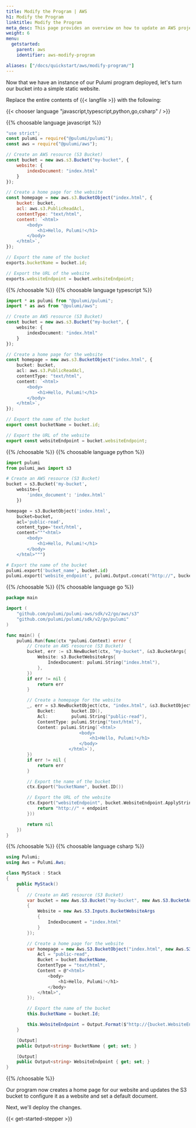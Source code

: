 ```yaml
---
title: Modify the Program | AWS
h1: Modify the Program
linktitle: Modify the Program
meta_desc: This page provides an overview on how to update an AWS project from a Pulumi program.
weight: 6
menu:
  getstarted:
    parent: aws
    identifier: aws-modify-program

aliases: ["/docs/quickstart/aws/modify-program/"]
---
```


Now that we have an instance of our Pulumi program deployed, let's turn our bucket into a simple static website.

Replace the entire contents of {{< langfile >}} with the following:

{{< chooser language "javascript,typescript,python,go,csharp" / >}}

{{% choosable language javascript %}}

```javascript
"use strict";
const pulumi = require("@pulumi/pulumi");
const aws = require("@pulumi/aws");

// Create an AWS resource (S3 Bucket)
const bucket = new aws.s3.Bucket("my-bucket", {
    website: {
        indexDocument: "index.html"
    }
});

// Create a home page for the website
const homepage = new aws.s3.BucketObject("index.html", {
    bucket: bucket,
    acl: aws.s3.PublicReadAcl,
    contentType: "text/html",
    content: `<html>
        <body>
            <h1>Hello, Pulumi!</h1>
        </body>
    </html>`,
});

// Export the name of the bucket
exports.bucketName = bucket.id;

// Export the URL of the website
exports.websiteEndpoint = bucket.websiteEndpoint;

```

{{% /choosable %}}
{{% choosable language typescript %}}

```typescript
import * as pulumi from "@pulumi/pulumi";
import * as aws from "@pulumi/aws";

// Create an AWS resource (S3 Bucket)
const bucket = new aws.s3.Bucket("my-bucket", {
    website: {
        indexDocument: "index.html"
    }
});

// Create a home page for the website
const homepage = new aws.s3.BucketObject("index.html", {
    bucket: bucket,
    acl: aws.s3.PublicReadAcl,
    contentType: "text/html",
    content: `<html>
        <body>
            <h1>Hello, Pulumi!</h1>
        </body>
    </html>`,
});

// Export the name of the bucket
export const bucketName = bucket.id;

// Export the URL of the website
export const websiteEndpoint = bucket.websiteEndpoint;
```

{{% /choosable %}}
{{% choosable language python %}}

```python
import pulumi
from pulumi_aws import s3

# Create an AWS resource (S3 Bucket)
bucket = s3.Bucket('my-bucket',
    website={
        'index_document': 'index.html'
    })

homepage = s3.BucketObject('index.html',
    bucket=bucket,
    acl='public-read',
    content_type='text/html',
    content="""<html>
        <body>
            <h1>Hello, Pulumi!</h1>
        </body>
    </html>""")

# Export the name of the bucket
pulumi.export('bucket_name', bucket.id)
pulumi.export('website_endpoint', pulumi.Output.concat("http://", bucket.website_endpoint))
```

{{% /choosable %}}
{{% choosable language go %}}

```go
package main

import (
	"github.com/pulumi/pulumi-aws/sdk/v2/go/aws/s3"
	"github.com/pulumi/pulumi/sdk/v2/go/pulumi"
)

func main() {
	pulumi.Run(func(ctx *pulumi.Context) error {
		// Create an AWS resource (S3 Bucket)
		bucket, err := s3.NewBucket(ctx, "my-bucket", &s3.BucketArgs{
			Website: s3.BucketWebsiteArgs{
				IndexDocument: pulumi.String("index.html"),
			},
		})
		if err != nil {
			return err
		}

		// Create a homepage for the website
		_, err = s3.NewBucketObject(ctx, "index.html", &s3.BucketObjectArgs{
			Bucket:      bucket.ID(),
			Acl:         pulumi.String("public-read"),
			ContentType: pulumi.String("text/html"),
			Content: pulumi.String(`<html>
							<body>
								<h1>Hello, Pulumi!</h1>
							</body>
						</html>`),
		})
		if err != nil {
			return err
		}

		// Export the name of the bucket
		ctx.Export("bucketName", bucket.ID())

		// Export the URL of the website
		ctx.Export("websiteEndpoint", bucket.WebsiteEndpoint.ApplyString(func(endpoint string) string {
			return "http://" + endpoint
		}))

		return nil
	})
}
```

{{% /choosable %}}
{{% choosable language csharp %}}

```csharp
using Pulumi;
using Aws = Pulumi.Aws;

class MyStack : Stack
{
    public MyStack()
    {
        // Create an AWS resource (S3 Bucket)
        var bucket = new Aws.S3.Bucket("my-bucket", new Aws.S3.BucketArgs
        {
            Website = new Aws.S3.Inputs.BucketWebsiteArgs
            {
                IndexDocument = "index.html"
            }
        });

        // Create a home page for the website
        var homepage = new Aws.S3.BucketObject("index.html", new Aws.S3.BucketObjectArgs {
            Acl = "public-read",
            Bucket = bucket.BucketName,
            ContentType = "text/html",
            Content = @"<html>
                <body>
                    <h1>Hello, Pulumi!</h1>
                </body>
            </html>",
        });

        // Export the name of the bucket
        this.BucketName = bucket.Id;

        this.WebsiteEndpoint = Output.Format($"http://{bucket.WebsiteEndpoint}");
    }

    [Output]
    public Output<string> BucketName { get; set; }

    [Output]
    public Output<string> WebsiteEndpoint { get; set; }
}
```

{{% /choosable %}}

Our program now creates a home page for our website and updates the S3 bucket to configure it as a website and set a default document.

Next, we'll deploy the changes.

{{< get-started-stepper >}}
